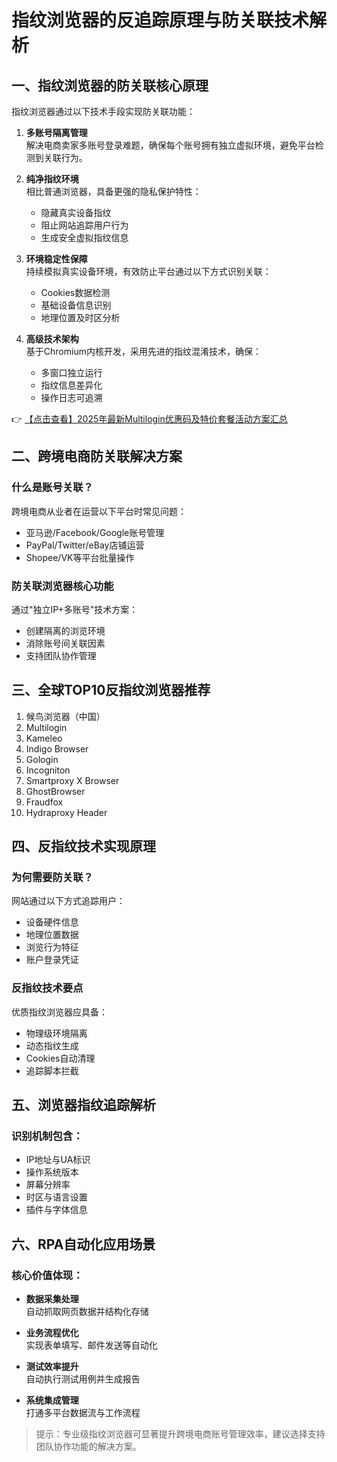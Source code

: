 # 指纹浏览器的反追踪原理与防关联技术解析

## 一、指纹浏览器的防关联核心原理

指纹浏览器通过以下技术手段实现防关联功能：

1. **多账号隔离管理**  
   解决电商卖家多账号登录难题，确保每个账号拥有独立虚拟环境，避免平台检测到关联行为。

2. **纯净指纹环境**  
   相比普通浏览器，具备更强的隐私保护特性：
   - 隐藏真实设备指纹
   - 阻止网站追踪用户行为
   - 生成安全虚拟指纹信息

3. **环境稳定性保障**  
   持续模拟真实设备环境，有效防止平台通过以下方式识别关联：
   - Cookies数据检测
   - 基础设备信息识别
   - 地理位置及时区分析

4. **高级技术架构**  
   基于Chromium内核开发，采用先进的指纹混淆技术，确保：
   - 多窗口独立运行
   - 指纹信息差异化
   - 操作日志可追溯

👉 [【点击查看】2025年最新Multilogin优惠码及特价套餐活动方案汇总](https://bit.ly/multIlogin)

## 二、跨境电商防关联解决方案

### 什么是账号关联？
跨境电商从业者在运营以下平台时常见问题：
- 亚马逊/Facebook/Google账号管理
- PayPal/Twitter/eBay店铺运营
- Shopee/VK等平台批量操作

### 防关联浏览器核心功能
通过"独立IP+多账号"技术方案：
- 创建隔离的浏览环境
- 消除账号间关联因素
- 支持团队协作管理

## 三、全球TOP10反指纹浏览器推荐

1. 候鸟浏览器（中国）
2. Multilogin
3. Kameleo  
4. Indigo Browser
5. Gologin
6. Incogniton
7. Smartproxy X Browser
8. GhostBrowser
9. Fraudfox
10. Hydraproxy Header

## 四、反指纹技术实现原理

### 为何需要防关联？
网站通过以下方式追踪用户：
- 设备硬件信息
- 地理位置数据
- 浏览行为特征
- 账户登录凭证

### 反指纹技术要点
优质指纹浏览器应具备：
- 物理级环境隔离
- 动态指纹生成
- Cookies自动清理
- 追踪脚本拦截

## 五、浏览器指纹追踪解析

### 识别机制包含：
- IP地址与UA标识
- 操作系统版本
- 屏幕分辨率
- 时区与语言设置
- 插件与字体信息

## 六、RPA自动化应用场景

### 核心价值体现：
- **数据采集处理**  
  自动抓取网页数据并结构化存储

- **业务流程优化**  
  实现表单填写、邮件发送等自动化

- **测试效率提升**  
  自动执行测试用例并生成报告

- **系统集成管理**  
  打通多平台数据流与工作流程

> 提示：专业级指纹浏览器可显著提升跨境电商账号管理效率，建议选择支持团队协作功能的解决方案。